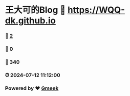 # 王大可的Blog :link: https://WQQ-dk.github.io 
### :page_facing_up: [2](https://WQQ-dk.github.io/tag.html) 
### :speech_balloon: 0 
### :hibiscus: 340 
### :alarm_clock: 2024-07-12 11:12:00 
### Powered by :heart: [Gmeek](https://github.com/Meekdai/Gmeek)
